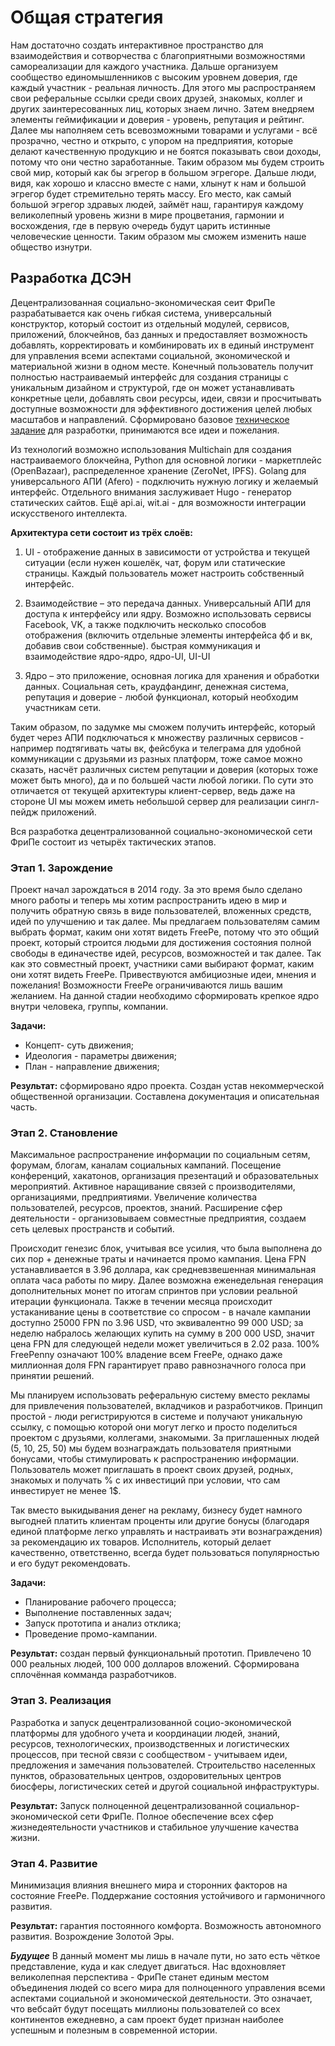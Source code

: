 # Общая стратегия

Нам достаточно создать интерактивное пространство для взаимодействия и сотворчества с благоприятными возможностями самореализации для каждого участника. Дальше организуем сообщество единомышленников с высоким уровнем доверия, где каждый участник - реальная личность. Для этого мы распространяем свои реферальные ссылки среди своих друзей, знакомых, коллег и других заинтересованных лиц, которых знаем лично. Затем внедряем элементы геймификации и доверия - уровень, репутация и рейтинг. Далее мы наполняем сеть всевозможными товарами и услугами - всё прозрачно, честно и открыто, с упором на предприятия, которые делают качественную продукцию и не боятся показывать свои доходы, потому что они честно заработанные. Таким образом мы будем строить свой мир, который как бы эгрегор в большом эгрегоре. Дальше люди, видя, как хорошо и классно вместе с нами, хлынут к нам и большой эгрегор будет стремительно терять массу. Его место, как самый большой эгрегор здравых людей, займёт наш, гарантируя каждому великолепный уровень жизни в мире процветания, гармонии и восхождения, где в первую очередь будут царить истинные человеческие ценности. Таким образом мы сможем изменить наше общество изнутри.

## Разработка ДСЭН

Децентрализованная социально-экономическая сеит ФриПе разрабатывается как очень гибкая система, универсальный конструктор, который состоит из отдельный модулей, сервисов, приложений, блокчейнов, баз данных и предоставляет возможность добавлять, корректировать и комбинировать их в единый инструмент для управления всеми аспектами социальной, экономической и материальной жизни в одном месте. Конечный пользователь получит полностью настраиваемый интерфейс для создания страницы с уникальным дизайном и структурой, где он может устанавливать конкретные цели, добавлять свои ресурсы, идеи, связи и просчитывать доступные возможности для эффективного достижения целей любых масштабов и направлений. Сформировано базовое [техническое задание](https://goo.gl/SfUWTv) для разработки, принимаются все идеи и пожелания.

Из технологий возможно использования Multichain для создания настраиваемого блокчейна, Python для основной логики - маркетплейс (OpenBazaar), распределенное хранение (ZeroNet, IPFS). Golang для универсального АПИ (Afero) - подключить нужную логику и желаемый интерфейс. Отдельного внимания заслуживает Hugo - генератор статических сайтов. Ещё api.ai, wit.ai - для возможности  интеграции искусственого интеллекта.

**Архитектура сети состоит из трёх слоёв:**

1. UI - отображение данных в зависимости от устройства и текущей ситуации (если нужен кошелёк, чат, форум или статические страницы. Каждый пользователь может настроить собственный интерфейс.

2. Взаимодействие – это передача данных. Универсальный АПИ для доступа к интерфейсу или ядру. Возможно использовать сервисы Facebook, VK, а также подключить несколько способов отображения (включить отдельные элементы интерфейса фб и вк, добавив свои собственные). быстрая коммуникация и взаимодействие ядро-ядро, ядро-UI, UI-UI

3. Ядро – это приложение, основная логика для хранения и обработки данных. Социальная сеть, краудфандинг, денежная система, репутация и доверие - любой функционал, который необходим участникам сети.

Таким образом, по задумке мы сможем получить интерфейс, который будет через АПИ подключаться к множеству различных сервисов - например подтягивать чаты вк, фейсбука и телеграма для удобной коммуникации с друзьями из разных платформ, тоже самое можно сказать, насчёт различных систем репутации и доверия (которых тоже может быть много), да и по большей части любой логики. 
По сути это отличается от текущей архитектуры клиент-сервер, ведь даже на стороне UI мы можем иметь небольшой сервер для реализации сингл-пейдж приложений.

Вся разработка децентрализованной социально-экономической сети ФриПе состоит из четырёх тактических этапов.

### Этап 1. Зарождение

Проект начал зарождаться в 2014 году. За это время было сделано много работы и теперь мы хотим распространить идею в мир и получить обратную связь в виде пользователей, вложенных средств, идей по улучшению и так далее. Мы предлагаем пользователям самим выбрать формат, каким они хотят видеть FreePe, потому что это общий проект, который строится людьми для достижения состояния полной свободы в единачестве идей, ресурсов, возможностей и так далее. Так как это совместный проект, участники сами выбирают формат, каким они хотят видеть FreePе. Привествуются амбициозные идеи, мнения и пожелания! Возможности FreePe ограничиваются лишь вашим желанием.
На данной стадии необходимо сформировать крепкое ядро внутри человека, группы, компании. 

**Задачи:**

- Концепт- суть движения;
- Идеология - параметры движения;
- План - направление движения;

**Результат:** сформировано ядро проекта. Создан устав некоммерческой общественной организации. Составлена документация и описательная часть.

### Этап 2. Становление

Максимальное распространение информации по социальным сетям, форумам, блогам, каналам социальных кампаний. Посещение конференций, хакатонов, организация презентаций и образовательных мероприятий.  Активное наращивание связей с производителями, организациями, предприятиями. Увеличение количества пользователей, ресурсов, проектов, знаний. Расширение сфер деятельности - организовываем совместные предприятия, создаем сеть целевых пространств и событий.

Происходит генезис блок, учитывая все усилия, что была выполнена до сих пор + денежные траты и начинается промо кампания. Цена FPN устанавливается в 3.96 доллара, как средневзвешенная минимальная оплата часа работы по миру. Далее возможна еженедельная генерация дополнительных монет по итогам спринтов при условии реальной итерации функционала. Также в течении месяца происходит устаканивание цены в соответствие со спросом - в начале кампании доступно 25000 FPN по 3.96 USD, что эквивалентно 99 000 USD; за неделю набралось желающих купить на сумму в 200 000 USD, значит цена FPN для следующей недели может увеличиться в 2.02 раза.
100% FreePenny означают 100% владение всем FreePe, однако даже миллионная доля FPN гарантирует право равнозначного голоса при принятии решений.

Мы планируем использовать реферальную систему вместо рекламы для привлечения пользователей, вкладчиков и разработчиков. Принцип простой - люди регистрируются в системе и получают уникальную ссылку, с помощью которой они могут легко и просто поделиться проектом с друзьями, коллегами, знакомыми. За приглашенных людей (5, 10, 25, 50) мы будем вознаграждать пользователя приятными бонусами, чтобы стимулировать к распространению информации. Пользователь может приглашать в проект своих друзей, родных, знакомых и получать % с их инвестиций при условии, что сам инвестирует не менее 1$. 

Так вместо выкидывания денег на рекламу, бизнесу будет намного выгодней платить клиентам проценты или другие бонусы (благодаря единой платформе легко управлять и настраивать эти вознаграждения) за рекомендацию их товаров. Исполнитель, который делает качественно, ответственно, всегда будет пользоваться популярностью и его будут рекомендовать.

**Задачи:**

- Планирование рабочего процесса;
- Выполнение поставленных задач;
- Запуск прототипа и анализ отклика;
- Проведение промо-кампании.

**Результат:** создан первый функциональный прототип. Привлечено 10 000 реальных людей, 100 000 долларов вложений. Сформирована сплочённая комманда разработчиков.

### Этап 3. Реализация

Разработка и запуск децентрализованной социо-экономической платформы для удобного учета и координации людей, знаний, ресурсов, технологических, производственных и логистических процессов, при тесной связи с сообществом - учитываем идеи, предложения и замечания пользователей. Строительство населенных пунктов, образовательных центров, оздоровительных центров биосферы, логистических сетей и другой социальной инфраструктуры.

**Результат:** Запуск полноценной децентрализованной социальнор-экономической сети ФриПе. Полное обеспечение всех сфер жизнедеятельности участников и стабильное улучшение качества жизни.

### Этап 4. Развитие

Минимизация влияния внешнего мира и сторонних факторов на состояние FreePe. Поддержание состояния устойчивого и гармоничного развития.

**Результат:** гарантия постоянного комфорта. Возможность автономного развития. Возрождение Золотой Эры.


***Будущее***
В данный момент мы лишь в начале пути, но зато есть чёткое представление, куда и как следует двигаться. Нас вдохновляет великолепная перспектива - ФриПе станет единым местом объединения людей со всего мира для полноценного управления всеми аспектами социальной и экономической деятельности. Это означает, что вебсайт будут посещать миллионы пользователей со всех континентов ежедневно, а сам проект будет признан наиболее успешным и полезным в современной истории. 
